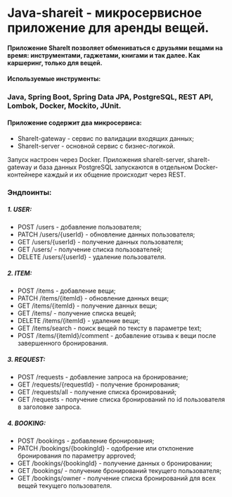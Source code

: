 # Java-shareit - микросервисное приложение для аренды вещей.
#### Приложение ShareIt позволяет обмениваться с друзьями вещами на время: инструментами, гаджетами, книгами и так далее. Как каршеринг, только для вещей.

#### Используемые инструменты: 
### Java, Spring Boot, Spring Data JPA, PostgreSQL, REST API, Lombok, Docker, Mockito, JUnit. 

#### Приложение содержит два микросервиса:
- ShareIt-gateway - сервис по валидации входящих данных;
- ShareIt-server - основной сервис с бизнес-логикой.

Запуск настроен через Docker. Приложения shareIt-server, shareIt-gateway и база данных PostgreSQL запускаются в отдельном Docker-контейнере каждый и их общение происходит через REST.

### Эндпоинты:
##### 1. USER:
- POST /users - добавление пользователя;
- PATCH /users/{userId} - обновление данных пользователя;
- GET /users/{userId} - получение данных пользователя;
- GET /users/ - получение списка пользователей;
- DELETE /users/{userId} - удаление пользователя.

##### 2. ITEM:
- POST /items - добавление вещи;
- PATCH /items/{itemId} - обновление данных вещи;
- GET /items/{itemId} - получение данных вещи;
- GET /items/ - получение списка вещей;
- DELETE /items/{itemId} - удаление вещи;
- GET /items/search - поиск вещей по тексту в параметре text;
- POST /items/{itemId}/comment - добавление отзыва к вещи после завершенного бронирования.

##### 3. REQUEST:
- POST /requests - добавление запроса на бронирование;
- GET /requests/{requestId} - получение бронирования;
- GET /requests/all - получение списка бронирований;
- GET /requests - получение списка бронирований по id пользователя в заголовке запроса.

##### 4. BOOKING:
- POST /bookings - добавление бронирования;
- PATCH /bookings/{bookingId} - одобрение или отклонение бронирования по параметру approved;
- GET /bookings/{bookingId} - получение данных о бронировании;
- GET /bookings/ - получение бронирований текущего пользователя;
- GET /bookings/owner - получение списка бронирований для всех вещей текущего пользователя.
